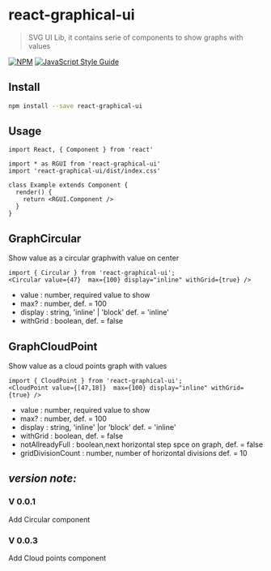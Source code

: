 # react-graphical-ui

> SVG UI Lib, it contains serie of components to show graphs with values

[![NPM](https://img.shields.io/npm/v/react-graphical-ui.svg)](https://www.npmjs.com/package/react-graphical-ui) [![JavaScript Style Guide](https://img.shields.io/badge/code_style-standard-brightgreen.svg)](https://standardjs.com)

## Install

```bash
npm install --save react-graphical-ui
```

## Usage

```tsx
import React, { Component } from 'react'

import * as RGUI from 'react-graphical-ui'
import 'react-graphical-ui/dist/index.css'

class Example extends Component {
  render() {
    return <RGUI.Component />
  }
}
```

## GraphCircular
Show value as a circular graphwith value on center
```tsx
import { Circular } from 'react-graphical-ui';
<Circular value={47}  max={100} display="inline" withGrid={true} />
```

* value  : number, required value to show
* max? : number,  def. = 100
* display : string, 'inline' | 'block' def. = 'inline'
* withGrid : boolean, def. = false

## GraphCloudPoint

Show value as a cloud points graph with values

```tsx
import { CloudPoint } from 'react-graphical-ui';
<CloudPoint value={[47,18]}  max={100} display="inline" withGrid={true} />
```

* value  : number, required value to show
* max? : number,  def. = 100
* display : string, 'inline' |or 'block' def. = 'inline'
* withGrid : boolean, def. = false
* notAllreadyFull : boolean,next horizontal step spce on graph, def. = false
* gridDivisionCount : number, number of horizontal divisions def. = 10

## ***version note:***

### V 0.0.1

  Add Circular component

### V 0.0.3

  Add Cloud points component
